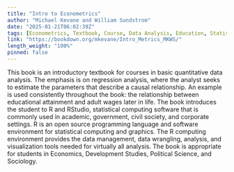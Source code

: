 ```yaml
---
title: "Intro to Econometrics"
author: "Michael Kevane and William Sundstrom"
date: "2025-01-21T06:02:39Z"
tags: [Econometrics, Textbook, Course, Data Analysis, Education, Statistical Computing, Visualization]
link: "https://bookdown.org/mkevane/Intro_Metrics_MKWS/"
length_weight: "100%"
pinned: false
---
```


This book is an introductory textbook for courses in basic quantitative data analysis. The emphasis is on regression analysis, where the analyst seeks to estimate the parameters that describe a causal relationship. An example is used consistently throughout the book: the relationship between educational attainment and adult wages later in life. The book introduces the student to R and RStudio, statistical computing software that is commonly used in academic, government, civil society, and corporate settings. R is an open source programming language and software environment for statistical computing and graphics. The R computing environment provides the data management, data wrangling, analysis, and visualization tools needed for virtually all analysis. The book is appropriate for students in Economics, Development Studies, Political Science, and Sociology.
